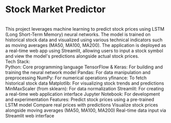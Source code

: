 # Stock Market Predictor
<br>
This project leverages machine learning to predict stock prices using LSTM (Long Short-Term Memory) neural networks. The model is trained on historical stock data and visualized using various technical indicators such as moving averages (MA50, MA100, MA200). The application is deployed as a real-time web app using Streamlit, allowing users to input a stock symbol and view the model's predictions alongside actual stock prices.
<br>
Tech Stack:
<br>
Python: Core programming language  
TensorFlow & Keras: For building and training the neural network model  
Pandas: For data manipulation and preprocessing  
NumPy: For numerical operations  
yfinance: To fetch historical stock data  
Matplotlib: For visualizing stock trends and predictions  
MinMaxScaler (from sklearn): For data normalization  
Streamlit: For creating a real-time web application interface  
Jupyter Notebook: For development and experimentation  
Features:  
Predict stock prices using a pre-trained LSTM model  
Compare real prices with predictions  
Visualize stock prices alongside moving averages (MA50, MA100, MA200)  
Real-time data input via Streamlit web interface  
